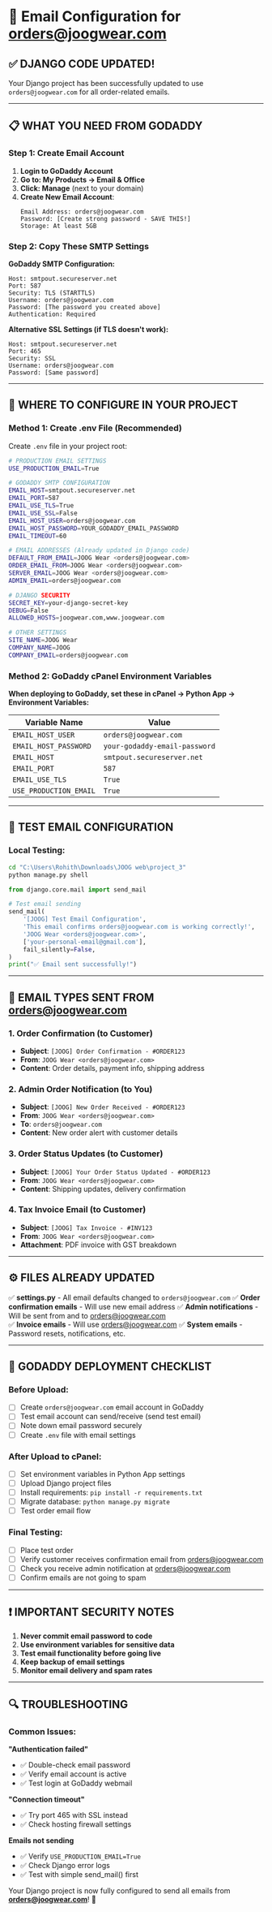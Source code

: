 # 📧 Email Configuration for orders@joogwear.com

## ✅ DJANGO CODE UPDATED!
Your Django project has been successfully updated to use `orders@joogwear.com` for all order-related emails.

---

## 📋 WHAT YOU NEED FROM GODADDY

### Step 1: Create Email Account
1. **Login to GoDaddy Account**
2. **Go to: My Products → Email & Office**
3. **Click: Manage** (next to your domain)
4. **Create New Email Account**:
   ```
   Email Address: orders@joogwear.com
   Password: [Create strong password - SAVE THIS!]
   Storage: At least 5GB
   ```

### Step 2: Copy These SMTP Settings

**GoDaddy SMTP Configuration:**
```
Host: smtpout.secureserver.net
Port: 587
Security: TLS (STARTTLS)
Username: orders@joogwear.com
Password: [The password you created above]
Authentication: Required
```

**Alternative SSL Settings (if TLS doesn't work):**
```
Host: smtpout.secureserver.net  
Port: 465
Security: SSL
Username: orders@joogwear.com
Password: [Same password]
```

---

## 🔧 WHERE TO CONFIGURE IN YOUR PROJECT

### Method 1: Create .env File (Recommended)

Create `.env` file in your project root:

```bash
# PRODUCTION EMAIL SETTINGS
USE_PRODUCTION_EMAIL=True

# GODADDY SMTP CONFIGURATION  
EMAIL_HOST=smtpout.secureserver.net
EMAIL_PORT=587
EMAIL_USE_TLS=True
EMAIL_USE_SSL=False
EMAIL_HOST_USER=orders@joogwear.com
EMAIL_HOST_PASSWORD=YOUR_GODADDY_EMAIL_PASSWORD
EMAIL_TIMEOUT=60

# EMAIL ADDRESSES (Already updated in Django code)
DEFAULT_FROM_EMAIL=JOOG Wear <orders@joogwear.com>
ORDER_EMAIL_FROM=JOOG Wear <orders@joogwear.com>
SERVER_EMAIL=JOOG Wear <orders@joogwear.com>
ADMIN_EMAIL=orders@joogwear.com

# DJANGO SECURITY
SECRET_KEY=your-django-secret-key
DEBUG=False
ALLOWED_HOSTS=joogwear.com,www.joogwear.com

# OTHER SETTINGS
SITE_NAME=JOOG Wear
COMPANY_NAME=JOOG
COMPANY_EMAIL=orders@joogwear.com
```

### Method 2: GoDaddy cPanel Environment Variables

**When deploying to GoDaddy, set these in cPanel → Python App → Environment Variables:**

| Variable Name | Value |
|---------------|-------|
| `EMAIL_HOST_USER` | `orders@joogwear.com` |
| `EMAIL_HOST_PASSWORD` | `your-godaddy-email-password` |
| `EMAIL_HOST` | `smtpout.secureserver.net` |
| `EMAIL_PORT` | `587` |
| `EMAIL_USE_TLS` | `True` |
| `USE_PRODUCTION_EMAIL` | `True` |

---

## 🧪 TEST EMAIL CONFIGURATION

### Local Testing:
```bash
cd "C:\Users\Rohith\Downloads\JOOG web\project_3"
python manage.py shell
```

```python
from django.core.mail import send_mail

# Test email sending
send_mail(
    '[JOOG] Test Email Configuration', 
    'This email confirms orders@joogwear.com is working correctly!',
    'JOOG Wear <orders@joogwear.com>',
    ['your-personal-email@gmail.com'],
    fail_silently=False,
)
print("✅ Email sent successfully!")
```

---

## 📧 EMAIL TYPES SENT FROM orders@joogwear.com

### 1. Order Confirmation (to Customer)
- **Subject**: `[JOOG] Order Confirmation - #ORDER123`
- **From**: `JOOG Wear <orders@joogwear.com>`
- **Content**: Order details, payment info, shipping address

### 2. Admin Order Notification (to You)  
- **Subject**: `[JOOG] New Order Received - #ORDER123`
- **From**: `JOOG Wear <orders@joogwear.com>`
- **To**: `orders@joogwear.com`
- **Content**: New order alert with customer details

### 3. Order Status Updates (to Customer)
- **Subject**: `[JOOG] Your Order Status Updated - #ORDER123` 
- **From**: `JOOG Wear <orders@joogwear.com>`
- **Content**: Shipping updates, delivery confirmation

### 4. Tax Invoice Email (to Customer)
- **Subject**: `[JOOG] Tax Invoice - #INV123`
- **From**: `JOOG Wear <orders@joogwear.com>`
- **Attachment**: PDF invoice with GST breakdown

---

## ⚙️ FILES ALREADY UPDATED

✅ **settings.py** - All email defaults changed to `orders@joogwear.com`
✅ **Order confirmation emails** - Will use new email address
✅ **Admin notifications** - Will be sent from and to orders@joogwear.com  
✅ **Invoice emails** - Will use orders@joogwear.com
✅ **System emails** - Password resets, notifications, etc.

---

## 🚀 GODADDY DEPLOYMENT CHECKLIST

### Before Upload:
- [ ] Create `orders@joogwear.com` email account in GoDaddy
- [ ] Test email account can send/receive (send test email)
- [ ] Note down email password securely
- [ ] Create `.env` file with email settings

### After Upload to cPanel:
- [ ] Set environment variables in Python App settings
- [ ] Upload Django project files
- [ ] Install requirements: `pip install -r requirements.txt`
- [ ] Migrate database: `python manage.py migrate`
- [ ] Test order email flow

### Final Testing:
- [ ] Place test order
- [ ] Verify customer receives confirmation email from orders@joogwear.com
- [ ] Check you receive admin notification at orders@joogwear.com
- [ ] Confirm emails are not going to spam

---

## ❗ IMPORTANT SECURITY NOTES

1. **Never commit email password to code**
2. **Use environment variables for sensitive data**
3. **Test email functionality before going live**
4. **Keep backup of email settings**
5. **Monitor email delivery and spam rates**

---

## 🔍 TROUBLESHOOTING

### Common Issues:

**"Authentication failed"**
- ✅ Double-check email password
- ✅ Verify email account is active
- ✅ Test login at GoDaddy webmail

**"Connection timeout"**
- ✅ Try port 465 with SSL instead
- ✅ Check hosting firewall settings

**Emails not sending**
- ✅ Verify `USE_PRODUCTION_EMAIL=True`
- ✅ Check Django error logs
- ✅ Test with simple send_mail() first

Your Django project is now fully configured to send all emails from **orders@joogwear.com**! 🎉
